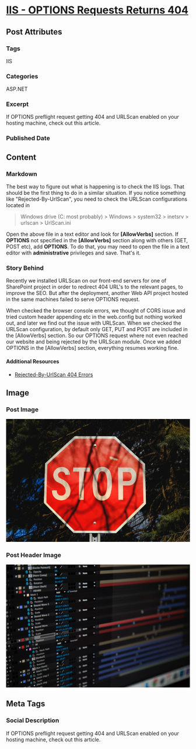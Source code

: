 # [IIS - OPTIONS Requests Returns 404](https://www.abhith.net/post/iis-options-requests-returns-404/)

## Post Attributes

### Tags

IIS

### Categories

ASP.NET

### Excerpt

If OPTIONS preflight request getting 404 and URLScan enabled on your hosting machine, check out this article.

### Published Date

## Content

### Markdown

The best way to figure out what is happening is to check the IIS logs. That should be the first thing to do in a similar situation. If you notice something like "Rejected-By-UrlScan", you need to check the URLScan configurations located in

> Windows drive (C: most probably) > Windows > system32 > inetsrv > urlscan > UrlScan.ini

Open the above file in a text editor and look for **[AllowVerbs]** section. If **OPTIONS** not specified in the **[AllowVerbs]** section along with others (GET, POST etc), add **OPTIONS**. To do that, you may need to open the file in a text editor with **administrative** privileges and save. That's it.

### Story Behind

Recently we installed URLScan on our front-end servers for one of SharePoint project in order to redirect 404 URL's to the relevant pages, to improve the SEO. But after the deployment, another Web API project hosted in the same machines failed to serve OPTIONS request.

When checked the browser console errors, we thought of CORS issue and tried custom header appending etc in the web.config but nothing worked out, and later we find out the issue with URLScan. When we checked the URLScan configuration, by default only GET, PUT and POST are included in the [AllowVerbs] section. So our OPTIONS request where not even reached our website and being rejected by the URLScan module. Once we added OPTIONS in the [AllowVerbs] section, everything resumes working fine.

#### Additional Resources

* [Rejected-By-UrlScan 404 Errors](http://www.pressthered.com/rejected-by-urlscan_404_errors/)

## Image

### Post Image

![Post Image](michael-mroczek-199379-unsplash.jpg)

### Post Header Image

![Post Header Image](jacob-miller-329801-unsplash.jpg)

## Meta Tags

### Social Description

If OPTIONS preflight request getting 404 and URLScan enabled on your hosting machine, check out this article.
